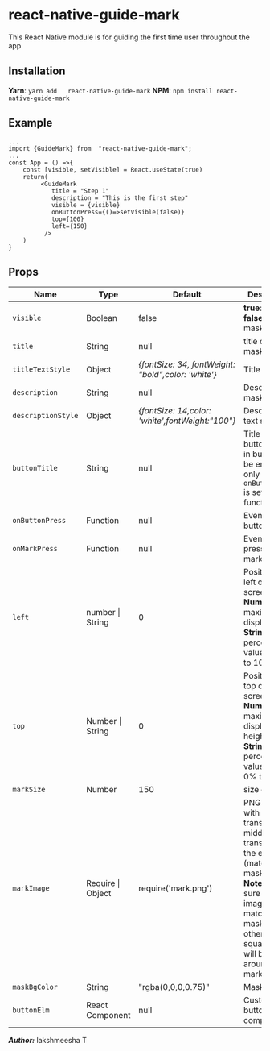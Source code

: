 
  

# react-native-guide-mark

This React Native module is for guiding the first time user throughout the app
  
## Installation
**Yarn**: `yarn add   react-native-guide-mark`
**NPM**: `npm install react-native-guide-mark`

## Example
``` 
...
import {GuideMark} from  "react-native-guide-mark";
...
const App = () =>{
	const [visible, setVisible] = React.useState(true)
	return(
		 <GuideMark 
	        title = "Step 1"
	        description = "This is the first step"
	        visible = {visible}
	        onButtonPress={()=>setVisible(false)}
	        top={100}
	        left={150}
	      />
	)
}

```
## Props
  
|  Name |  Type  | Default  |     Description  |
|-------|--------|----------|----------------------|
| `visible` | Boolean | false | **true**:show \| **false**:hide the mask|
| `title` | String | null | title of the mask|
|`titleTextStyle`|Object|*{fontSize: 34, fontWeight: "bold",color: 'white'}*|Title text style|
| `description` | String | null | Description of mask|
|`descriptionStyle`|Object|*{fontSize: 14,color: 'white',fontWeight:"100"}*|Description text style|
| `buttonTitle` | String | null | Title of the button (Built in button will be enabled only if `onButtonPress` is set with function)|
|`onButtonPress` | Function | null | Event on button press|
| `onMarkPress` | Function | null | Event on press of marked spot|
|`left`|number \| String| 0 | Position from left of the screen, **Number:** 0 to maximum display width, **String:** percentage valuefrom 0% to 100% |
|`top`|Number \| String| 0 | Position from top of the screen, **Number:** 0 to maximum display height, **String:** percentage value from 0% to 100% |
|`markSize`|Number|150| size of mark |
|`markImage`|Require \| Object| require('mark.png')|PNG image with transparent at middle & semi transparent at the edges (matching to mask color), **Note:** Make sure the image matches with mask, otherwise, square patch will be visible around the mark. |
|`maskBgColor`|String|"rgba(0,0,0,0.75)"|Mask color. |
|`buttonElm`|React Component|null|Custom button component |

***Author:*** lakshmeesha T